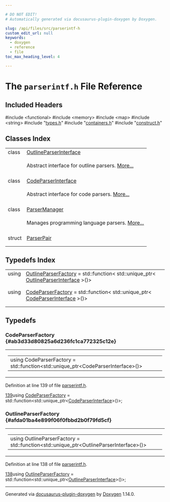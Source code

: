 ```yaml
---

# DO NOT EDIT!
# Automatically generated via docusaurus-plugin-doxygen by Doxygen.

slug: /api/files/src/parserintf-h
custom_edit_url: null
keywords:
  - doxygen
  - reference
  - file
toc_max_heading_level: 4

---
```


<div class="doxyPage">

# The `parserintf.h` File Reference



## Included Headers

<div class="doxyIncludesList">#include &lt;functional&gt;
#include &lt;memory&gt;
#include &lt;map&gt;
#include &lt;string&gt;
#include "<a href="/web-doxygen/docs/api/files/src/types-h">types.h</a>"
#include "<a href="/web-doxygen/docs/api/files/src/containers-h">containers.h</a>"
#include "<a href="/web-doxygen/docs/api/files/src/construct-h">construct.h</a>"
</div>

## Classes Index

<table class="doxyMembersIndex">

<tr class="doxyMemberIndexItem">
<td class="doxyMemberIndexItemType" align="left" valign="top">class</td>
<td class="doxyMemberIndexItemName" align="left" valign="top"><a href="/web-doxygen/docs/api/classes/outlineparserinterface">OutlineParserInterface</a></td>
</tr>
<tr class="doxyMemberIndexDescription">
<td class="doxyMemberIndexDescriptionLeft"></td>
<td class="doxyMemberIndexDescriptionRight">
<p>Abstract interface for outline parsers. <a href="/web-doxygen/docs/api/classes/outlineparserinterface/#details">More...</a></p>
</td>
</tr>
<tr class="doxyMemberIndexSeparator">
<td class="doxyMemberIndexSeparator" colspan="2"></td>
</tr>

<tr class="doxyMemberIndexItem">
<td class="doxyMemberIndexItemType" align="left" valign="top">class</td>
<td class="doxyMemberIndexItemName" align="left" valign="top"><a href="/web-doxygen/docs/api/classes/codeparserinterface">CodeParserInterface</a></td>
</tr>
<tr class="doxyMemberIndexDescription">
<td class="doxyMemberIndexDescriptionLeft"></td>
<td class="doxyMemberIndexDescriptionRight">
<p>Abstract interface for code parsers. <a href="/web-doxygen/docs/api/classes/codeparserinterface/#details">More...</a></p>
</td>
</tr>
<tr class="doxyMemberIndexSeparator">
<td class="doxyMemberIndexSeparator" colspan="2"></td>
</tr>

<tr class="doxyMemberIndexItem">
<td class="doxyMemberIndexItemType" align="left" valign="top">class</td>
<td class="doxyMemberIndexItemName" align="left" valign="top"><a href="/web-doxygen/docs/api/classes/parsermanager">ParserManager</a></td>
</tr>
<tr class="doxyMemberIndexDescription">
<td class="doxyMemberIndexDescriptionLeft"></td>
<td class="doxyMemberIndexDescriptionRight">
<p>Manages programming language parsers. <a href="/web-doxygen/docs/api/classes/parsermanager/#details">More...</a></p>
</td>
</tr>
<tr class="doxyMemberIndexSeparator">
<td class="doxyMemberIndexSeparator" colspan="2"></td>
</tr>

<tr class="doxyMemberIndexItem">
<td class="doxyMemberIndexItemType" align="left" valign="top">struct</td>
<td class="doxyMemberIndexItemName" align="left" valign="top"><a href="/web-doxygen/docs/api/structs/parsermanager/parserpair">ParserPair</a></td>
</tr>
<tr class="doxyMemberIndexDescription">
<td class="doxyMemberIndexDescriptionLeft"></td>
<td class="doxyMemberIndexDescriptionRight">
</td>
</tr>
<tr class="doxyMemberIndexSeparator">
<td class="doxyMemberIndexSeparator" colspan="2"></td>
</tr>

</table>

## Typedefs Index

<table class="doxyMembersIndex">

<tr class="doxyMemberIndexItem">
<td class="doxyMemberIndexItemType" align="left" valign="top">using</td>
<td class="doxyMemberIndexItemName" align="left" valign="top"><a href="#afda01ba4e899f06f0fbbd2b0f79fd5cf">OutlineParserFactory</a> = std::function&lt; std::unique_ptr&lt; <a href="/web-doxygen/docs/api/classes/outlineparserinterface">OutlineParserInterface</a> &gt;()&gt;</td>
</tr>
<tr class="doxyMemberIndexDescription">
<td class="doxyMemberIndexDescriptionLeft"></td>
<td class="doxyMemberIndexDescriptionRight">
</td>
</tr>
<tr class="doxyMemberIndexSeparator">
<td class="doxyMemberIndexSeparator" colspan="2"></td>
</tr>

<tr class="doxyMemberIndexItem">
<td class="doxyMemberIndexItemType" align="left" valign="top">using</td>
<td class="doxyMemberIndexItemName" align="left" valign="top"><a href="#ab3d33d80825a6d236fc1ca772325c12e">CodeParserFactory</a> = std::function&lt; std::unique_ptr&lt; <a href="/web-doxygen/docs/api/classes/codeparserinterface">CodeParserInterface</a> &gt;()&gt;</td>
</tr>
<tr class="doxyMemberIndexDescription">
<td class="doxyMemberIndexDescriptionLeft"></td>
<td class="doxyMemberIndexDescriptionRight">
</td>
</tr>
<tr class="doxyMemberIndexSeparator">
<td class="doxyMemberIndexSeparator" colspan="2"></td>
</tr>

</table>


<div class="doxySectionDef">

## Typedefs

### CodeParserFactory {#ab3d33d80825a6d236fc1ca772325c12e}

<div class="doxyMemberItem">
<div class="doxyMemberProto">
<table class="doxyMemberLabels">
<tr class="doxyMemberLabels">
<td class="doxyMemberLabelsLeft">
<table class="doxyMemberName">
<tr>
<td class="doxyMemberName">using CodeParserFactory =  std::function&lt;std::unique_ptr&lt;CodeParserInterface&gt;()&gt;</td>
</tr>
</table>
</td>
</tr>
</table>
</div>
<div class="doxyMemberDoc">


<p>Definition at line 139 of file <a href="/web-doxygen/docs/api/files/src/parserintf-h">parserintf.h</a>.</p>

<div class="doxyProgramListing">

<div class="doxyCodeLine"><span class="doxyLineNumber"><a href="#ab3d33d80825a6d236fc1ca772325c12e">139</a></span><span class="doxyLineContent"><span class="doxyHighlight">using <a href="#ab3d33d80825a6d236fc1ca772325c12e">CodeParserFactory</a>    = std::function&lt;std::unique_ptr&lt;<a href="/web-doxygen/docs/api/classes/codeparserinterface">CodeParserInterface</a>&gt;()&gt;;</span></span></div>

</div>

</div>
</div>

### OutlineParserFactory {#afda01ba4e899f06f0fbbd2b0f79fd5cf}

<div class="doxyMemberItem">
<div class="doxyMemberProto">
<table class="doxyMemberLabels">
<tr class="doxyMemberLabels">
<td class="doxyMemberLabelsLeft">
<table class="doxyMemberName">
<tr>
<td class="doxyMemberName">using OutlineParserFactory =  std::function&lt;std::unique_ptr&lt;OutlineParserInterface&gt;()&gt;</td>
</tr>
</table>
</td>
</tr>
</table>
</div>
<div class="doxyMemberDoc">


<p>Definition at line 138 of file <a href="/web-doxygen/docs/api/files/src/parserintf-h">parserintf.h</a>.</p>

<div class="doxyProgramListing">

<div class="doxyCodeLine"><span class="doxyLineNumber"><a href="#afda01ba4e899f06f0fbbd2b0f79fd5cf">138</a></span><span class="doxyLineContent"><span class="doxyHighlight">using <a href="#afda01ba4e899f06f0fbbd2b0f79fd5cf">OutlineParserFactory</a> = std::function&lt;std::unique_ptr&lt;<a href="/web-doxygen/docs/api/classes/outlineparserinterface">OutlineParserInterface</a>&gt;()&gt;;</span></span></div>

</div>

</div>
</div>

</div>

<hr/>

<p class="doxyGeneratedBy">Generated via <a href="https://github.com/xpack/docusaurus-plugin-doxygen">docusaurus-plugin-doxygen</a> by <a href="https://www.doxygen.nl">Doxygen</a> 1.14.0.</p>

</div>
